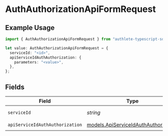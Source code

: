 # AuthAuthorizationApiFormRequest

## Example Usage

```typescript
import { AuthAuthorizationApiFormRequest } from "authlete-typescript-sdk/models/operations";

let value: AuthAuthorizationApiFormRequest = {
  serviceId: "<id>",
  apiServiceIdAuthAuthorization: {
    parameters: "<value>",
  },
};
```

## Fields

| Field                                                                                 | Type                                                                                  | Required                                                                              | Description                                                                           |
| ------------------------------------------------------------------------------------- | ------------------------------------------------------------------------------------- | ------------------------------------------------------------------------------------- | ------------------------------------------------------------------------------------- |
| `serviceId`                                                                           | *string*                                                                              | :heavy_check_mark:                                                                    | A service ID.                                                                         |
| `apiServiceIdAuthAuthorization`                                                       | [models.ApiServiceIdAuthAuthorization](../../models/apiserviceidauthauthorization.md) | :heavy_check_mark:                                                                    | N/A                                                                                   |